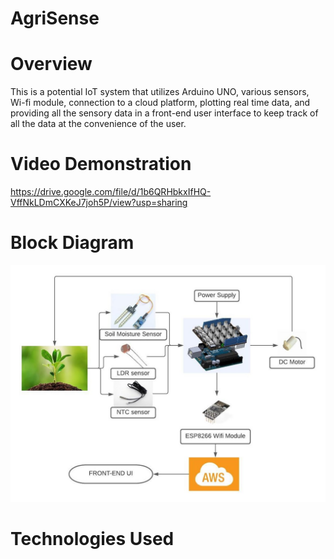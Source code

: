 # AgriSense

# Overview
This is a potential IoT system that utilizes Arduino UNO, various sensors, Wi-fi module, connection to a cloud platform, plotting real time data,
and providing all the sensory data in a front-end user interface to keep track of all the data at the convenience of the user.

# Video Demonstration
https://drive.google.com/file/d/1b6QRHbkxIfHQ-VffNkLDmCXKeJ7joh5P/view?usp=sharing

# Block Diagram
![](images/Picture1.jpg)

# Technologies Used
